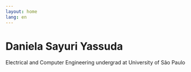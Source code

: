```yaml
---
layout: home
lang: en
---
```


# Daniela Sayuri Yassuda

Electrical and Computer Engineering undergrad at University of São Paulo
